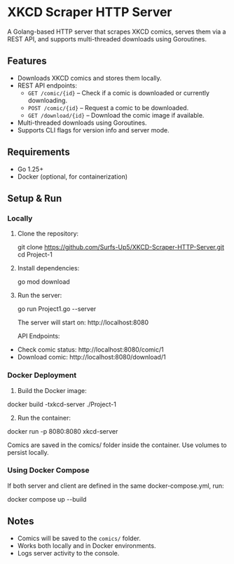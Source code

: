 # XKCD Scraper HTTP Server

A Golang-based HTTP server that scrapes XKCD comics, serves them via a REST API, and supports multi-threaded downloads using Goroutines.

## Features

- Downloads XKCD comics and stores them locally.
- REST API endpoints:
  - `GET /comic/{id}` – Check if a comic is downloaded or currently downloading.
  - `POST /comic/{id}` – Request a comic to be downloaded.
  - `GET /download/{id}` – Download the comic image if available.
- Multi-threaded downloads using Goroutines.
- Supports CLI flags for version info and server mode.

## Requirements

- Go 1.25+
- Docker (optional, for containerization)

## Setup & Run

### Locally

1. Clone the repository:
   
   git clone https://github.com/Surfs-Up5/XKCD-Scraper-HTTP-Server.git
   cd Project-1

2. Install dependencies:

   go mod download

3. Run the server:

   go run Project1.go --server

   The server will start on: http://localhost:8080

   API Endpoints:
  - Check comic status: http://localhost:8080/comic/1
  - Download comic: http://localhost:8080/download/1

### Docker Deployment

1. Build the Docker image:
   
  docker build -txkcd-server ./Project-1

2. Run the container:
  
  docker run -p 8080:8080 xkcd-server

  Comics are saved in the comics/ folder inside the container. Use volumes to persist locally.

### Using Docker Compose
  If both server and client are defined in the same docker-compose.yml, run:

  docker compose up --build

## Notes
- Comics will be saved to the `comics/` folder.
- Works both locally and in Docker environments.
- Logs server activity to the console.



  
   

  



   
